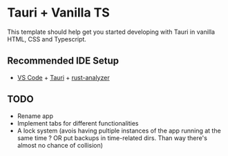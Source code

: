 # Tauri + Vanilla TS

This template should help get you started developing with Tauri in vanilla HTML, CSS and Typescript.

## Recommended IDE Setup

- [VS Code](https://code.visualstudio.com/) + [Tauri](https://marketplace.visualstudio.com/items?itemName=tauri-apps.tauri-vscode) + [rust-analyzer](https://marketplace.visualstudio.com/items?itemName=rust-lang.rust-analyzer)


## TODO
- Rename app
- Implement tabs for different functionalities
- A lock system (avois having pultiple instances of the app running at the same time ? OR put backups in time-related dirs. Than way there's almost no chance of collision)